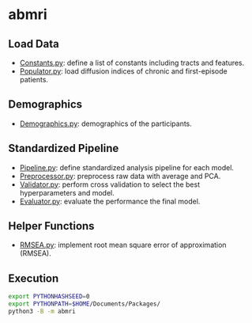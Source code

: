# abmri

## Load Data

- [Constants.py](Constants.py): define a list of constants including tracts and features.
- [Populator.py](Populator.py): load diffusion indices of chronic and first-episode patients.

## Demographics

- [Demographics.py](Demographics.py): demographics of the participants.

## Standardized Pipeline

- [Pipeline.py](Pipeline.py): define standardized analysis pipeline for each model.
- [Preprocessor.py](Preprocessor.py): preprocess raw data with average and PCA.
- [Validator.py](Validator.py): perform cross validation to select the best hyperparameters and model.
- [Evaluator.py](Evaluator.py): evaluate the performance the final model.

## Helper Functions

- [RMSEA.py](RMSEA.py): implement root mean square error of approximation (RMSEA).

## Execution

```bash
export PYTHONHASHSEED=0
export PYTHONPATH=$HOME/Documents/Packages/
python3 -B -m abmri
```
